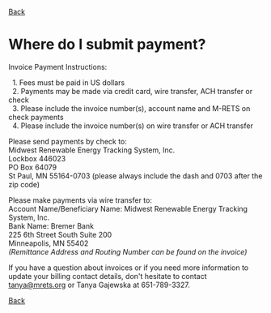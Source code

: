 [Back](https://mrets.github.io/Help/index)

# Where do I submit payment?

Invoice Payment Instructions:

  1. Fees must be paid in US dollars\
  2. Payments may be made via credit card, wire transfer, ACH transfer or check\
  3. Please include the invoice number(s), account name and M-RETS on check payments\
  4. Please include the invoice number(s) on wire transfer or ACH transfer

Please send payments by check to:\
Midwest Renewable Energy Tracking System, Inc.\
Lockbox 446023\
PO Box 64079\
St Paul, MN 55164-0703 (please always include the dash and 0703 after the zip code)

Please make payments via wire transfer to:\
Account Name/Beneficiary Name: Midwest Renewable Energy Tracking System, Inc.\
Bank Name: Bremer Bank\
225 6th Street South Suite 200\
Minneapolis, MN 55402\
*(Remittance Address and Routing Number can be found on the invoice)*

If you have a question about invoices or if you need more information to update your billing contact details, don't hesitate to contact <tanya@mrets.org> or Tanya Gajewska at 651-789-3327.

[Back](https://mrets.github.io/Help/index)
